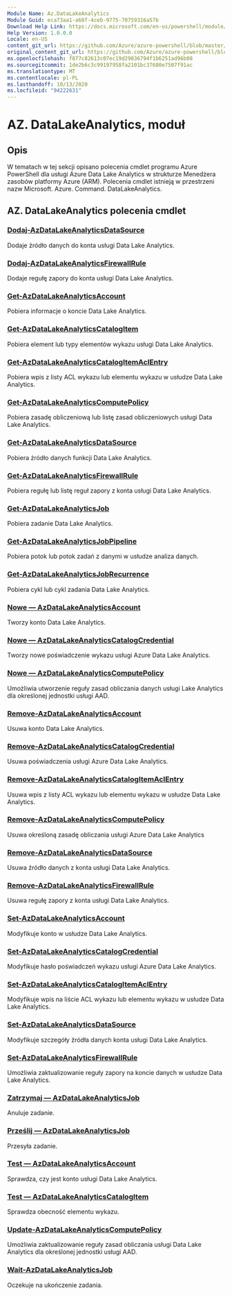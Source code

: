 ```yaml
---
Module Name: Az.DataLakeAnalytics
Module Guid: eca73aa1-a68f-4ceb-9775-70759316a57b
Download Help Link: https://docs.microsoft.com/en-us/powershell/module/az.datalakeanalytics
Help Version: 1.0.0.0
Locale: en-US
content_git_url: https://github.com/Azure/azure-powershell/blob/master/src/DataLakeAnalytics/DataLakeAnalytics/help/Az.DataLakeAnalytics.md
original_content_git_url: https://github.com/Azure/azure-powershell/blob/master/src/DataLakeAnalytics/DataLakeAnalytics/help/Az.DataLakeAnalytics.md
ms.openlocfilehash: f877c82613c07ec19d29836794f1b6251ad96b08
ms.sourcegitcommit: 1de2b6c3c99197958fa2101bc37680e7507f91ac
ms.translationtype: MT
ms.contentlocale: pl-PL
ms.lasthandoff: 10/13/2020
ms.locfileid: "94222631"
---
```

# AZ. DataLakeAnalytics, moduł
## Opis
W tematach w tej sekcji opisano polecenia cmdlet programu Azure PowerShell dla usługi Azure Data Lake Analytics w strukturze Menedżera zasobów platformy Azure (ARM). Polecenia cmdlet istnieją w przestrzeni nazw Microsoft. Azure. Command. DataLakeAnalytics.

## AZ. DataLakeAnalytics polecenia cmdlet
### [Dodaj-AzDataLakeAnalyticsDataSource](Add-AzDataLakeAnalyticsDataSource.md)
Dodaje źródło danych do konta usługi Data Lake Analytics.

### [Dodaj-AzDataLakeAnalyticsFirewallRule](Add-AzDataLakeAnalyticsFirewallRule.md)
Dodaje regułę zapory do konta usługi Data Lake Analytics.

### [Get-AzDataLakeAnalyticsAccount](Get-AzDataLakeAnalyticsAccount.md)
Pobiera informacje o koncie Data Lake Analytics.

### [Get-AzDataLakeAnalyticsCatalogItem](Get-AzDataLakeAnalyticsCatalogItem.md)
Pobiera element lub typy elementów wykazu usługi Data Lake Analytics.

### [Get-AzDataLakeAnalyticsCatalogItemAclEntry](Get-AzDataLakeAnalyticsCatalogItemAclEntry.md)
Pobiera wpis z listy ACL wykazu lub elementu wykazu w usłudze Data Lake Analytics.

### [Get-AzDataLakeAnalyticsComputePolicy](Get-AzDataLakeAnalyticsComputePolicy.md)
Pobiera zasadę obliczeniową lub listę zasad obliczeniowych usługi Data Lake Analytics.

### [Get-AzDataLakeAnalyticsDataSource](Get-AzDataLakeAnalyticsDataSource.md)
Pobiera źródło danych funkcji Data Lake Analytics.

### [Get-AzDataLakeAnalyticsFirewallRule](Get-AzDataLakeAnalyticsFirewallRule.md)
Pobiera regułę lub listę reguł zapory z konta usługi Data Lake Analytics.

### [Get-AzDataLakeAnalyticsJob](Get-AzDataLakeAnalyticsJob.md)
Pobiera zadanie Data Lake Analytics.

### [Get-AzDataLakeAnalyticsJobPipeline](Get-AzDataLakeAnalyticsJobPipeline.md)
Pobiera potok lub potok zadań z danymi w usłudze analiza danych.

### [Get-AzDataLakeAnalyticsJobRecurrence](Get-AzDataLakeAnalyticsJobRecurrence.md)
Pobiera cykl lub cykl zadania Data Lake Analytics.

### [Nowe — AzDataLakeAnalyticsAccount](New-AzDataLakeAnalyticsAccount.md)
Tworzy konto Data Lake Analytics.

### [Nowe — AzDataLakeAnalyticsCatalogCredential](New-AzDataLakeAnalyticsCatalogCredential.md)
Tworzy nowe poświadczenie wykazu usługi Azure Data Lake Analytics.

### [Nowe — AzDataLakeAnalyticsComputePolicy](New-AzDataLakeAnalyticsComputePolicy.md)
Umożliwia utworzenie reguły zasad obliczania danych usługi Lake Analytics dla określonej jednostki usługi AAD.

### [Remove-AzDataLakeAnalyticsAccount](Remove-AzDataLakeAnalyticsAccount.md)
Usuwa konto Data Lake Analytics.

### [Remove-AzDataLakeAnalyticsCatalogCredential](Remove-AzDataLakeAnalyticsCatalogCredential.md)
Usuwa poświadczenia usługi Azure Data Lake Analytics.

### [Remove-AzDataLakeAnalyticsCatalogItemAclEntry](Remove-AzDataLakeAnalyticsCatalogItemAclEntry.md)
Usuwa wpis z listy ACL wykazu lub elementu wykazu w usłudze Data Lake Analytics.

### [Remove-AzDataLakeAnalyticsComputePolicy](Remove-AzDataLakeAnalyticsComputePolicy.md)
Usuwa określoną zasadę obliczania usługi Azure Data Lake Analytics

### [Remove-AzDataLakeAnalyticsDataSource](Remove-AzDataLakeAnalyticsDataSource.md)
Usuwa źródło danych z konta usługi Data Lake Analytics.

### [Remove-AzDataLakeAnalyticsFirewallRule](Remove-AzDataLakeAnalyticsFirewallRule.md)
Usuwa regułę zapory z konta usługi Data Lake Analytics.

### [Set-AzDataLakeAnalyticsAccount](Set-AzDataLakeAnalyticsAccount.md)
Modyfikuje konto w usłudze Data Lake Analytics.

### [Set-AzDataLakeAnalyticsCatalogCredential](Set-AzDataLakeAnalyticsCatalogCredential.md)
Modyfikuje hasło poświadczeń wykazu usługi Azure Data Lake Analytics.

### [Set-AzDataLakeAnalyticsCatalogItemAclEntry](Set-AzDataLakeAnalyticsCatalogItemAclEntry.md)
Modyfikuje wpis na liście ACL wykazu lub elementu wykazu w usłudze Data Lake Analytics.

### [Set-AzDataLakeAnalyticsDataSource](Set-AzDataLakeAnalyticsDataSource.md)
Modyfikuje szczegóły źródła danych konta usługi Data Lake Analytics.

### [Set-AzDataLakeAnalyticsFirewallRule](Set-AzDataLakeAnalyticsFirewallRule.md)
Umożliwia zaktualizowanie reguły zapory na koncie danych w usłudze Data Lake Analytics.

### [Zatrzymaj — AzDataLakeAnalyticsJob](Stop-AzDataLakeAnalyticsJob.md)
Anuluje zadanie.

### [Prześlij — AzDataLakeAnalyticsJob](Submit-AzDataLakeAnalyticsJob.md)
Przesyła zadanie.

### [Test — AzDataLakeAnalyticsAccount](Test-AzDataLakeAnalyticsAccount.md)
Sprawdza, czy jest konto usługi Data Lake Analytics.

### [Test — AzDataLakeAnalyticsCatalogItem](Test-AzDataLakeAnalyticsCatalogItem.md)
Sprawdza obecność elementu wykazu.

### [Update-AzDataLakeAnalyticsComputePolicy](Update-AzDataLakeAnalyticsComputePolicy.md)
Umożliwia zaktualizowanie reguły zasad obliczania usługi Data Lake Analytics dla określonej jednostki usługi AAD.

### [Wait-AzDataLakeAnalyticsJob](Wait-AzDataLakeAnalyticsJob.md)
Oczekuje na ukończenie zadania.

